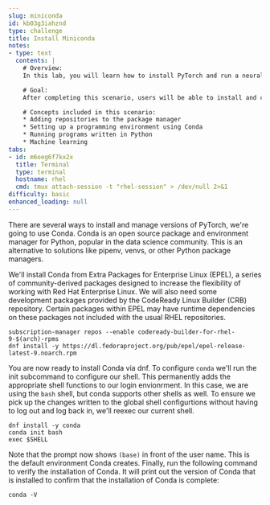 ```yaml
---
slug: miniconda
id: kb03g3iahznd
type: challenge
title: Install Miniconda
notes:
- type: text
  contents: |
    # Overview:
    In this lab, you will learn how to install PyTorch and run a neural network-based machine learning program using Python.

    # Goal:
    After completing this scenario, users will be able to install and configure PyTorch using Red Hat Enterprise Linux.

    # Concepts included in this scenario:
    * Adding repositories to the package manager
    * Setting up a programming environment using Conda
    * Running programs written in Python
    * Machine learning
tabs:
- id: m6oeg6f7kx2x
  title: Terminal
  type: terminal
  hostname: rhel
  cmd: tmux attach-session -t "rhel-session" > /dev/null 2>&1
difficulty: basic
enhanced_loading: null
---
```

There are several ways to install and manage versions of PyTorch, we're going to use Conda. Conda is an open source package and environment manager for Python, popular in the data science community.  This is an alternative to solutions like pipenv, venvs, or other Python package managers.

We'll install Conda from  Extra Packages for Enterprise Linux (EPEL),  a series of community-derived packages designed to increase the flexibility of working with Red Hat Enterprise Linux. We will also need some development packages provided by the CodeReady Linux Builder (CRB) repository. Certain packages within EPEL may have runtime dependencies on these packages not included with the usual RHEL repositories.
```bash,run
subscription-manager repos --enable codeready-builder-for-rhel-9-$(arch)-rpms
dnf install -y https://dl.fedoraproject.org/pub/epel/epel-release-latest-9.noarch.rpm
```

You are now ready to install Conda via dnf. To configure `conda` we'll run the init subcommand to configure our shell. This permanently adds the appropriate shell functions to our login envionrment. In this case, we are using the `bash` shell, but conda supports other shells as well.  To ensure we pick up the changes written to the global shell configurtions without having to log out and log back in, we'll reexec our current shell.

```bash,run
dnf install -y conda
conda init bash
exec $SHELL
```

Note that the prompt now shows `(base)` in front of the user name. This is the default environment Conda creates. Finally, run the following command to verify the installation of Conda. It will print out the version of Conda that is installed to confirm that the installation of Conda is complete:
```bash,run
conda -V
```
